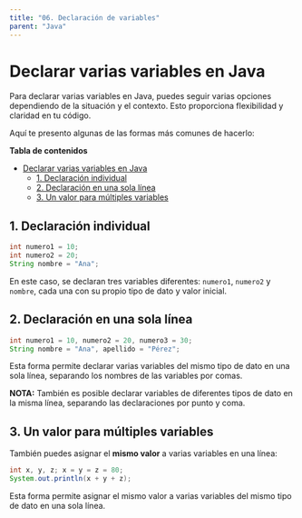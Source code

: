 ```yaml
---
title: "06. Declaración de variables"
parent: "Java"
---
```


Declarar varias variables en Java
=================================

Para declarar varias variables en Java, puedes seguir varias opciones dependiendo de la situación y el contexto. Esto proporciona flexibilidad y claridad en tu código.

Aquí te presento algunas de las formas más comunes de hacerlo:

**Tabla de contenidos**


- [Declarar varias variables en Java](#declarar-varias-variables-en-java)
  - [1. Declaración individual](#1-declaración-individual)
  - [2. Declaración en una sola línea](#2-declaración-en-una-sola-línea)
  - [3. Un valor para múltiples variables](#3-un-valor-para-múltiples-variables)

1\. Declaración individual
--------------------------

```java
int numero1 = 10; 
int numero2 = 20; 
String nombre = "Ana";
```

En este caso, se declaran tres variables diferentes: `numero1`, `numero2` y `nombre`, cada una con su propio tipo de dato y valor inicial.

2\. Declaración en una sola línea
---------------------------------

```java
int numero1 = 10, numero2 = 20, numero3 = 30; 
String nombre = "Ana", apellido = "Pérez";
```
Esta forma permite declarar varias variables del mismo tipo de dato en una sola línea, separando los nombres de las variables por comas.

**NOTA:** También es posible declarar variables de diferentes tipos de dato en la misma línea, separando las declaraciones por punto y coma.

3\. Un valor para múltiples variables
-------------------------------------

También puedes asignar el **mismo valor** a varias variables en una línea:

```java
int x, y, z; x = y = z = 80; 
System.out.println(x + y + z);
```

Esta forma permite asignar el mismo valor a varias variables del mismo tipo de dato en una sola línea.